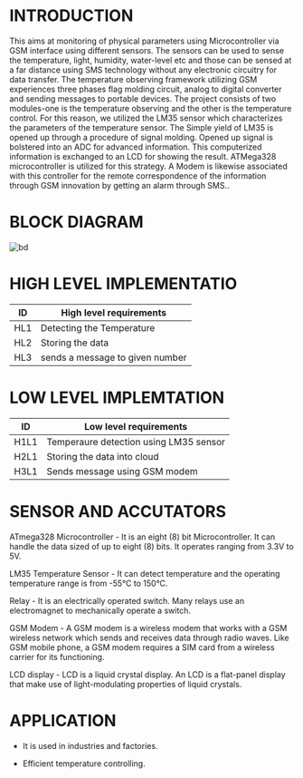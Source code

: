 # INTRODUCTION
This aims at monitoring of physical parameters using Microcontroller via GSM interface using different sensors.
The sensors can be used to sense the temperature, light, humidity, water-level etc and those can be sensed at a far distance using
SMS technology without any electronic circuitry for data transfer. The temperature observing framework utilizing GSM experiences
three phases flag molding circuit, analog to digital converter and sending messages to portable devices. The project consists of two
modules-one is the temperature observing and the other is the temperature control.
For this reason, we utilized the LM35 sensor which characterizes the parameters of the temperature sensor. The Simple yield of
LM35 is opened up through a procedure of signal molding. Opened up signal is bolstered into an ADC for advanced information.
This computerized information is exchanged to an LCD for showing the result. ATMega328 microcontroller is utilized for this
strategy. A Modem is likewise associated with this controller for the remote correspondence of the information through GSM
innovation by getting an alarm through SMS..
# BLOCK DIAGRAM
![bd](https://user-images.githubusercontent.com/75032547/154969937-de722807-dae9-4b98-aabe-88d9833a233f.jpg)
# HIGH LEVEL IMPLEMENTATIO

| ID  | High level requirements |
| ------------- | ------------- |
| HL1  |Detecting the Temperature|
| HL2  | Storing the data  |
| HL3  | sends a message to given number  |


# LOW LEVEL IMPLEMTATION
| ID  | Low level requirements |
| ------------- | ------------- |
| H1L1  |Temperaure detection using LM35 sensor|
| H2L1  | Storing the data into cloud  |
| H3L1  | Sends message using GSM modem |
# SENSOR AND ACCUTATORS
ATmega328 Microcontroller - It is an eight (8) bit Microcontroller. It can handle the data sized of up to eight (8) bits. It operates ranging from 3.3V to 5V.

LM35 Temperature Sensor - It can detect temperature and the operating temperature range is from -55°C to 150°C.

Relay - It is an electrically operated switch. Many relays use an electromagnet to mechanically operate a switch.

GSM Modem - A GSM modem is a wireless modem that works with a GSM wireless network which sends and receives data through radio waves.
Like GSM mobile phone, a GSM modem requires a SIM card from a wireless carrier for its functioning.

LCD display - LCD is a liquid crystal display. An LCD is a flat-panel display that make use of light-modulating properties of liquid crystals.

# APPLICATION
- It is used in industries and factories.

- Efficient temperature controlling.
